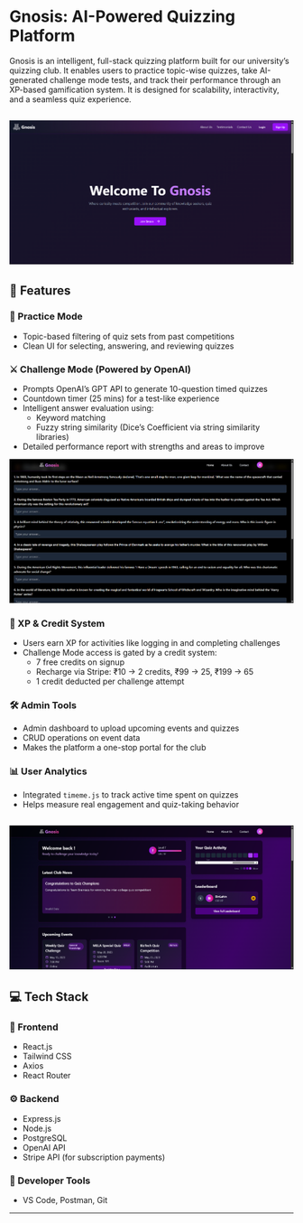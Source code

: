 # Gnosis: AI-Powered Quizzing Platform

Gnosis is an intelligent, full-stack quizzing platform built for our university’s quizzing club. It enables users to practice topic-wise quizzes, take AI-generated challenge mode tests, and track their performance through an XP-based gamification system. It is designed for scalability, interactivity, and a seamless quiz experience.

![alt text](images/image.png)
---

## 🚀 Features

### 🧠 Practice Mode
- Topic-based filtering of quiz sets from past competitions
- Clean UI for selecting, answering, and reviewing quizzes

### ⚔️ Challenge Mode (Powered by OpenAI)
- Prompts OpenAI’s GPT API to generate 10-question timed quizzes
- Countdown timer (25 mins) for a test-like experience
- Intelligent answer evaluation using:
  - Keyword matching
  - Fuzzy string similarity (Dice’s Coefficient via string similarity libraries)
- Detailed performance report with strengths and areas to improve

![alt text](images/image-1.png)

### 🧾 XP & Credit System
- Users earn XP for activities like logging in and completing challenges
- Challenge Mode access is gated by a credit system:
  - 7 free credits on signup
  - Recharge via Stripe: ₹10 → 2 credits, ₹99 → 25, ₹199 → 65
  - 1 credit deducted per challenge attempt

### 🛠️ Admin Tools
- Admin dashboard to upload upcoming events and quizzes
- CRUD operations on event data
- Makes the platform a one-stop portal for the club

### 📊 User Analytics
- Integrated `timeme.js` to track active time spent on quizzes
- Helps measure real engagement and quiz-taking behavior

![alt text](images/image-2.png)
---

## 💻 Tech Stack

### 🧩 Frontend
- React.js
- Tailwind CSS
- Axios
- React Router

### ⚙️ Backend
- Express.js
- Node.js
- PostgreSQL
- OpenAI API
- Stripe API (for subscription payments)

### 📁 Developer Tools
- VS Code, Postman, Git

---

